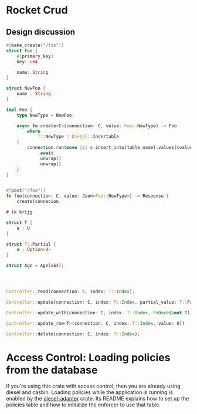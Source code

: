 # Rocket Crud

## Design discussion

```rust
#[make_create("/foo")]
struct Foo { 
    #[primary_key]
    key: u64,

    name: String
}

struct NewFoo { 
    name : String
}

impl Foo { 
    type NewType = NewFoo;

    async fn create<C>(connection: C, value: Foo::NewType) -> Foo
        where 
            T::NewType : Diesel::Insertable
    {
        connection.run(move |c| c.insert_into(table_name).values(&value))
            .await
            .unwrap()
            .unwrap()
    }
}


#[post("/foo")]
fn foo(connection: C, value: Json<Foo::NewType>) -> Response { 
    create(connecion

# ik krijg

struct T { 
    a : U
}

struct T::Partial { 
    a : Option<U>
}

struct Age = Age(u64);




Controller::read(connection: C, index: T::Index);

Controller::update(connection: C, index: T::Index, partial_value: T::Partial);

Controller::update_with(connection: C, index: T::Index, FnOnce(&mut T)) 

Controller::update_row<T>(connection: C, index: T::Index, value: U)) 

Controller::delete(connection: C, index: T::Index);
```


# Access Control: Loading policies from the database

If you're using this crate with access control, then you are already using diesel and casbin. Loading policies while the application is running is enabled by the [diesel-adapter](https://github.com/casbin-rs/diesel-adapter) crate. Its README explains how to set up the policies table and how to initialize the enforcer to use that table.
